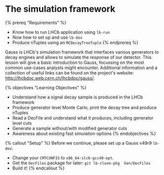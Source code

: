 # The simulation framework
{% prereq "Requirements" %}
* Know how to run LHCb application using `lb-run`
* Now how to set up and use `lb-dev`
* Produce nTuples using an `MCDecayTreeTuple`
{% endprereq %} 

Gauss is LHCb's simulation framework that interfaces various generators to decay engines and allows to simulate the response of our detector.
This lesson will give a basic introduction to Gauss, focussing on the most common use-cases analysts might encounter. Additional information
and a collection of useful links can be found on the project's website: http://lhcbdoc.web.cern.ch/lhcbdoc/gauss/.

{% objectives "Learning Objectives" %}
* Understand how a signal decay sample is produced in the LHCb framework
* Produce generator level Monte Carlo, print the decay tree and produce nTuples
* Read a DecFile and understand what it produces, including generator level cuts
* Generate a sample without/with modified generator cuts
* Awareness about existing fast simulation options
{% endobjectives %} 

{% callout "Setup" %}
Before we continue, please set up a Gauss v49r9 `lb-dev`:
* Change your `CMTCONFIG` to `x86_64-slc6-gcc49-opt`.
* Get the `DecFiles` package for later: `git lb-clone-pkg  Gen/DecFiles`
* Build it!
{% endcallout %} 
